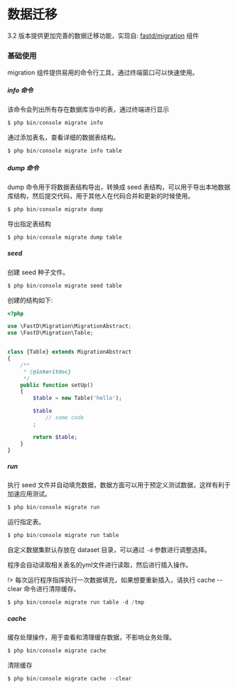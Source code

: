 # 数据迁移

3.2 版本提供更加完善的数据迁移功能，实现自: [fastd/migration](https://github.com/JanHuang/migration) 组件

### 基础使用

migration 组件提供易用的命令行工具，通过终端窗口可以快速使用。

##### info 命令

该命令会列出所有存在数据库当中的表，通过终端进行显示

```php
$ php bin/console migrate info
```

通过添加表名，查看详细的数据表结构。

```php
$ php bin/console migrate info table
```

##### dump 命令

dump 命令用于将数据表结构导出，转换成 seed 表结构，可以用于导出本地数据库结构，然后提交代码，用于其他人在代码合并和更新的时候使用。

```php
$ php bin/console migrate dump
```

导出指定表结构

```php
$ php bin/console migrate dump table
```

##### seed

创建 seed 种子文件。

```php
$ php bin/console migrate seed table
```

创建的结构如下:

```php
<?php

use \FastD\Migration\MigrationAbstract;
use \FastD\Migration\Table;


class {Table} extends MigrationAbstract
{
    /**
     * {@inheritdoc}
     */
    public function setUp()
    {
        $table = new Table('hello');

        $table
            // some code
        ;

        return $table;
    }
}
```

##### run

执行 seed 文件并自动填充数据，数据方面可以用于预定义测试数据，这样有利于加速应用测试。

```php
$ php bin/console migrate run
```

运行指定表。

```php
$ php bin/console migrate run table
```

自定义数据集默认存放在 dataset 目录，可以通过 `-d` 参数进行调整选择。

程序会自动读取相关表名的yml文件进行读取，然后进行插入操作。

!> 每次运行程序指挥执行一次数据填充，如果想要重新插入，请执行 cache --clear 命令进行清除缓存。

```php
$ php bin/console migrate run table -d /tmp
```

##### cache

缓存处理操作，用于查看和清理缓存数据，不影响业务处理。

```php
$ php bin/console migrate cache
```

清除缓存

```php
$ php bin/console migrate cache --clear
```

